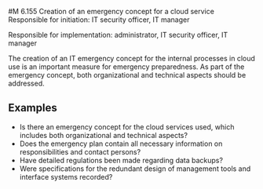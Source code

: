 #M 6.155 Creation of an emergency concept for a cloud service
Responsible for initiation: IT security officer, IT manager

Responsible for implementation: administrator, IT security officer, IT manager

The creation of an IT emergency concept for the internal processes in cloud use is an important measure for emergency preparedness. As part of the emergency concept, both organizational and technical aspects should be addressed.



## Examples 
* Is there an emergency concept for the cloud services used, which includes both organizational and technical aspects?
* Does the emergency plan contain all necessary information on responsibilities and contact persons?
* Have detailed regulations been made regarding data backups?
* Were specifications for the redundant design of management tools and interface systems recorded?




